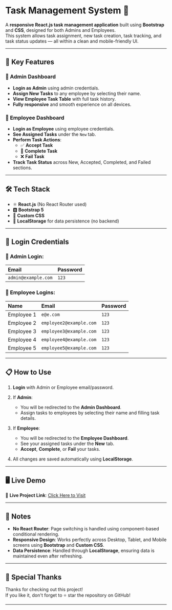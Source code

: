# Task Management System 🚀

A **responsive React.js task management application** built using **Bootstrap** and **CSS**, designed for both Admins and Employees.  
This system allows task assignment, new task creation, task tracking, and task status updates — all within a clean and mobile-friendly UI.

---

## 📱 Key Features

### 👑 Admin Dashboard
- **Login as Admin** using admin credentials.
- **Assign New Tasks** to any employee by selecting their name.
- **View Employee Task Table** with full task history.
- **Fully responsive** and smooth experience on all devices.

### 👥 Employee Dashboard
- **Login as Employee** using employee credentials.
- **See Assigned Tasks** under the `New` tab.
- **Perform Task Actions**:
  - ✅ **Accept Task**
  - 🏁 **Complete Task**
  - ❌ **Fail Task**
- **Track Task Status** across New, Accepted, Completed, and Failed sections.

---

## 🛠️ Tech Stack

- ⚛️ **React.js** (No React Router used)
- 🅱️ **Bootstrap 5**
- 🎨 **Custom CSS**
- 💾 **LocalStorage** for data persistence (no backend)

---

## 🔑 Login Credentials

### 👑 Admin Login:
| Email | Password |
|:-----|:---------|
| `admin@example.com` | `123` |

### 👥 Employee Logins:
| Name | Email | Password |
|:----|:------|:---------|
| Employee 1 | `e@e.com` | `123` |
| Employee 2 | `employee2@example.com` | `123` |
| Employee 3 | `employee3@example.com` | `123` |
| Employee 4 | `employee4@example.com` | `123` |
| Employee 5 | `employee5@example.com` | `123` |

---

## 📋 How to Use

1. **Login** with Admin or Employee email/password.
2. If **Admin**:
   - You will be redirected to the **Admin Dashboard**.
   - Assign tasks to employees by selecting their name and filling task details.
3. If **Employee**:
   - You will be redirected to the **Employee Dashboard**.
   - See your assigned tasks under the **New** tab.
   - **Accept**, **Complete**, or **Fail** your tasks.
   
4. All changes are saved automatically using **LocalStorage**.

---
## 🖥️ Live Demo

🚀 **Live Project Link**: [Click Here to Visit](https://task-management-system-seven-gamma.vercel.app/)

---

## 💬 Notes

- **No React Router**: Page switching is handled using component-based conditional rendering.
- **Responsive Design**: Works perfectly across Desktop, Tablet, and Mobile screens using **Bootstrap** and **Custom CSS**.
- **Data Persistence**: Handled through **LocalStorage**, ensuring data is maintained even after refreshing.

---

## 🙌 Special Thanks

Thanks for checking out this project!  
If you like it, don't forget to ⭐ star the repository on GitHub!

---
